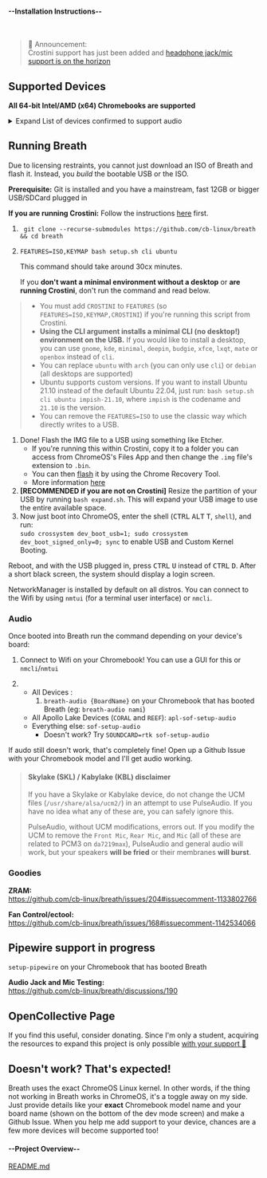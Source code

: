 <!-- select:start -->
<!-- select-menu-labels: View: -->

#### --Installation Instructions--

<br>

>🎉 Announcement:  
> Crostini support has just been added and [headphone jack/mic support is on the horizon](https://github.com/cb-linux/breath/discussions/190)

## Supported Devices

**All 64-bit Intel/AMD (x64) Chromebooks are supported**

<details>
<summary>Expand List of devices confirmed to support audio</summary>
<br>

> ### Is your Chromebook not on the list?
> That's completely fine! As long as it's newer than 2017, most drivers will already be supported except audio. **If it is newer than 2019, chances are that audio is already supported**. If you would like audio working, open up a Github Issue with your Chromebook model and post the output of the commands `lsmod` and `find /usr/share/alsa`.

**Supported Baseboardboards**: `["nami", "octopus", "volteer", "coral", "reef", "hatch", "puff"]`

* IdeaPad Flex 5i Chromebook (13", 5)
* IdeaPad Flex 5i Chromebook
* HP Chromebook x360 14b / HP Chromebook x360 14a
* Acer Chromebook 712
* Lenovo Thinkpad 11e Chromebook / Lenovo Thinkpad Yoga 11e Chromebook
* HP Chromebook x360 11 G1 EE
* Acer Chromebook  Spin 11 R751T
* Chromebook 15 CB515-1HT/1H
* Acer Chromebook 11 (C732, C732T, C732L & C732LT )
* Lenovo 500e Chromebook
* Lenovo 100e Chromebook
* AcerChromebook 11 (CB311-8H & CB311-8HT)
* Acer Chromebook Spin 11 (CP311-1H & CP311-1HN)
* CTL Chromebook J41
* CTL Chromebook NL7T-360
* CTL Chromebook NL7
* ASUS Chromebook C223
* ASUS Chromebook C423
* ASUS Chromebook C523
* Acer Chromebook 514
* Acer Chromebook 13 / Spin 13
* Dell Inspiron 14 2-in-1 Model 7486
* Yoga Chromebook C630
* PCmerge Chromebook AL116
* ASUS Chromebook C403
* Acer Chromebook 311
* Acer Chromebook Spin 511
* Lenovo 100e Chromebook 2nd Gen (Intel)
* Lenovo 300e Chromebook 2nd Gen (Intel)
* Acer Chromebook Spin 512(R851TN)
* Acer Chromebook 512(C851/C851T)
* ASUS-Chromebook-Flip-C214
* ASUS Chromebook Flip C204
* HP Chromebook 11 G7 EE
* HP Chromebook x360 11 G2 EE
* Lenovo Chromebook C340-11
* Lenovo Chromebook S340-14
* Lenovo Chromebook C340-15
* Acer Chromebook Spin 311 (CP311-2H)
* Acer Chromebook 314 (CB314-1H/1HT)
* Acer Chromebook 315 (CB315-3H/3HT)
* Acer Chromebook 311 (CB311-9HT/9H) )
* Samsung Chromebook 4
* Samsung Chromebook+
* Samsung Galaxy Chromebook
* ASUS Chromebook Flip C436FA
* HP Chromebook 11 G8 EE
* HP Chromebook x360 11 G3 EE
* HP Chromebook 14 G6
* HP Chromebook 14a
* Acer Chromebook 314 (C933L/LT)
* HP Chromebox G3
* ASUS Chromebox 4
* Acer Chromebox CXI4
* ASUS Fanless Chromebox
* Samsung Galaxy Chromebook 2
* The Acer Chromebook 514 (CB514-1H)
* Acer Chromebook Spin 713 (CP713-3W)
* ASUS Chromebook Flip CX5 (CX5500)
* HP Pro c640 G2 Chromebook
* ASUS Chromebook CX9 (CX9400)
* ASUS Chromebook CX1101
* ASUS Chromebook C424
* Acer Chromebook 515
</details>

## Running Breath

Due to licensing restraints, you cannot just download an ISO of Breath and flash it. Instead, you *build* the bootable USB or the ISO.

**Prerequisite:** Git is installed and you have a mainstream, fast 12GB or bigger USB/SDCard plugged in

**If you are running Crostini:** Follow the instructions [here](https://bugs.chromium.org/p/chromium/issues/detail?id=1303315#c3) first.

1. ```
    git clone --recurse-submodules https://github.com/cb-linux/breath && cd breath
    ```
2. ```
   FEATURES=ISO,KEYMAP bash setup.sh cli ubuntu
   ```
    This command should take around 30cx minutes.

    If you **don't want a minimal environment without a desktop** or **are running Crostini**, don't run the command and read below.

> * You must add `CROSTINI` to `FEATURES` (so `FEATURES=ISO,KEYMAP,CROSTINI`)  if you're running this script from Crostini.
> * **Using the CLI argument installs a minimal CLI (no desktop!) environment on the USB.** If you would like to install a desktop, you can use `gnome`, `kde`, `minimal`, `deepin`, `budgie`, `xfce`, `lxqt`, `mate` or `openbox` instead of `cli`.
> * You can replace `ubuntu` with `arch` (you can only use `cli`) or `debian` (all desktops are supported)
> * Ubuntu supports custom versions. If you want to install Ubuntu 21.10 instead of the default Ubuntu 22.04, just run: `bash setup.sh cli ubuntu impish-21.10`, where `impish` is the codename and `21.10` is the version.
> * You can remove the `FEATURES=ISO` to use the classic way which directly writes to a USB.

1. Done! Flash the IMG file to a USB using something like Etcher.
    - If you're running this within Crostini, copy it to a folder you can access from ChromeOS's Files App and then change the `.img` file's extension to `.bin`.
    - You can then [flash](https://www.virtuallypotato.com/burn-an-iso-to-usb-with-the-chromebook-recovery-utility/) it by using the Chrome Recovery Tool.
    - More information [here](https://github.com/cb-linux/breath/issues/186#issuecomment-1120342250)
2. **[RECOMMENDED if you are not on Crostini]** Resize the partition of your USB by running `bash expand.sh`. This will expand your USB image to use the entire available space.
3. Now just boot into ChromeOS, enter the shell (<kbd>CTRL</kbd> <kbd>ALT</kbd> <kbd>T</kbd>, `shell`), and run:  
`sudo crossystem dev_boot_usb=1; sudo crossystem dev_boot_signed_only=0; sync`
to enable USB and Custom Kernel Booting.

Reboot, and with the USB plugged in, press <kbd>CTRL</kbd> <kbd>U</kbd> instead of <kbd>CTRL</kbd> <kbd>D</kbd>. After a short black screen, the system should display a login screen.

NetworkManager is installed by default on all distros. You can connect to the Wifi by using `nmtui` (for a terminal user interface) or `nmcli`.

### Audio

Once booted into Breath run the command depending on your device's board:

1. Connect to Wifi on your Chromebook! You can use a GUI for this or `nmcli`/`nmtui`

2. - All Devices : 
     1. `breath-audio {BoardName}` on your Chromebook that has booted Breath (eg: `breath-audio nami`)
   - All Apollo Lake Devices (`CORAL` and `REEF`): `apl-sof-setup-audio`
   - Everything else: `sof-setup-audio`
     - Doesn't work? Try `SOUNDCARD=rtk sof-setup-audio`

If audo still doesn't work, that's completely fine! Open up a Github Issue with your Chromebook model and I'll get audio working.

> #### Skylake (SKL) / Kabylake (KBL) disclaimer
>
> If you have a Skylake or Kabylake device, do not change the UCM files (`/usr/share/alsa/ucm2/`) in an attempt to use PulseAudio. If you have no idea what any of these are, you can safely ignore this.
>
> PulseAudio, without UCM modifications, errors out. If you modify the UCM to remove the `Front Mic`, `Rear Mic`, and `Mic` (all of these are related to PCM3 on `da7219max`), PulseAudio and general audio will work, but your speakers **will be fried** or their membranes **will burst**.

### Goodies

**ZRAM:**  
https://github.com/cb-linux/breath/issues/204#issuecomment-1133802766

**Fan Control/ectool:**  
https://github.com/cb-linux/breath/issues/168#issuecomment-1142534066

## Pipewire support in progress
`setup-pipewire` on your Chromebook that has booted Breath

**Audio Jack and Mic Testing:**  
https://github.com/cb-linux/breath/discussions/190

## OpenCollective Page

If you find this useful, consider donating. Since I'm only a student, acquiring the resources to expand this project is only possible [with your support 💚](https://opencollective.com/breath)

## Doesn't work? That's expected!

Breath uses the exact ChromeOS Linux kernel. In other words, if the thing not working in Breath works in ChromeOS, it's a toggle away on my side. Just provide details like your **exact** Chromebook model name and your board name (shown on the bottom of the dev mode screen) and make a Github Issue. When you help me add support to your device, chances are a few more devices will become supported too!

#### --Project Overview--

[README.md](https://raw.githubusercontent.com/cb-linux/breath/main/README.md ':include')

<!-- select:end -->
